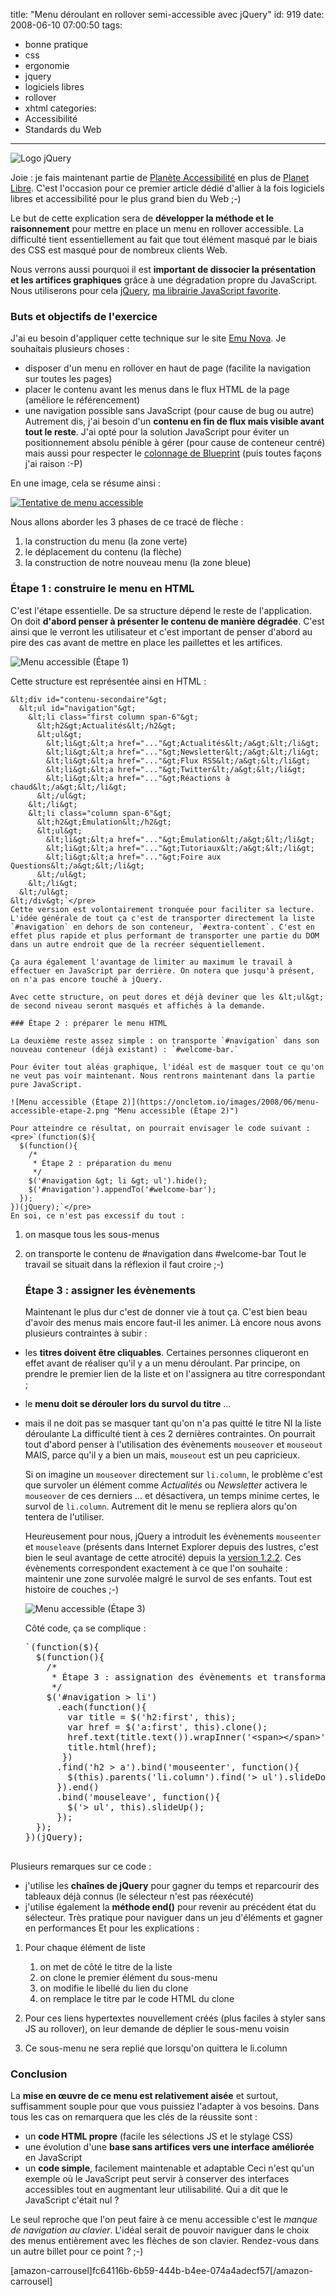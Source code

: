 title: "Menu déroulant en rollover semi-accessible avec jQuery"
id: 919
date: 2008-06-10 07:00:50
tags: 
- bonne pratique
- css
- ergonomie
- jquery
- logiciels libres
- rollover
- xhtml
categories: 
- Accessibilité
- Standards du Web
---

![Logo jQuery](https://oncletom.io/images/2007/12/jquery-logo.png "Logo jQuery")

Joie : je fais maintenant partie de [Planète Accessibilité](http://planete-accessibilite.com/) en plus de [Planet Libre](http://www.planet-libre.org/). C'est l'occasion pour ce premier article dédié d'allier à la fois logiciels libres et accessibilité pour le plus grand bien du Web ;-)

Le but de cette explication sera de **développer la méthode et le raisonnement** pour mettre en place un menu en rollover accessible. La difficulté tient essentiellement au fait que tout élément masqué par le biais des CSS est masqué pour de nombreux clients Web.

Nous verrons aussi pourquoi il est **important de dissocier la présentation et les artifices graphiques** grâce à une dégradation propre du JavaScript. Nous utiliserons pour cela [jQuery](http://jquery.com), [ma librairie JavaScript favorite](https://oncletom.io/tag/jquery/).
<!--more-->

### Buts et objectifs de l'exercice

J'ai eu besoin d'appliquer cette technique sur le site [Emu Nova](http://www.emunova.net). Je souhaitais plusieurs choses :

*   disposer d'un menu en rollover en haut de page (facilite la navigation sur toutes les pages)
*   placer le contenu avant les menus dans le flux HTML de la page (améliore le référencement)
*   une navigation possible sans JavaScript (pour cause de bug ou autre)
Autrement dis, j'ai besoin d'un **contenu en fin de flux mais visible avant tout le reste**. J'ai opté pour la solution JavaScript pour éviter un positionnement absolu pénible à gérer (pour cause de conteneur centré) mais aussi pour respecter le [colonnage de Blueprint](http://code.google.com/p/blueprintcss/) (puis toutes façons j'ai raison :-P)

En une image, cela se résume ainsi :

[![Tentative de menu accessible](https://oncletom.io/images/2008/06/emunova-menu-accessible-150x300.png "Tentative de menu accessible")](https://oncletom.io/images/2008/06/emunova-menu-accessible.png)

Nous allons aborder les 3 phases de ce tracé de flèche :

1.  la construction du menu (la zone verte)
2.  le déplacement du contenu (la flèche)
3.  la construction de notre nouveau menu (la zone bleue)

### Étape 1 : construire le menu en HTML

C'est l'étape essentielle. De sa structure dépend le reste de l'application. On doit **d'abord penser à présenter le contenu de manière dégradée**. C'est ainsi que le verront les utilisateur et c'est important de penser d'abord au pire des cas avant de mettre en place les paillettes et les artifices.

![Menu accessible (Étape 1)](https://oncletom.io/images/2008/06/menu-accessible-etape-1.png "Menu accessible (Étape 1)")

Cette structure est représentée ainsi en HTML :

    &lt;div id="contenu-secondaire"&gt;
      &lt;ul id="navigation"&gt;
        &lt;li class="first column span-6"&gt;
          &lt;h2&gt;Actualités&lt;/h2&gt;
          &lt;ul&gt;
            &lt;li&gt;&lt;a href="..."&gt;Actualités&lt;/a&gt;&lt;/li&gt;
            &lt;li&gt;&lt;a href="..."&gt;Newsletter&lt;/a&gt;&lt;/li&gt;
            &lt;li&gt;&lt;a href="..."&gt;Flux RSS&lt;/a&gt;&lt;/li&gt;
            &lt;li&gt;&lt;a href="..."&gt;Twitter&lt;/a&gt;&lt;/li&gt;
            &lt;li&gt;&lt;a href="..."&gt;Réactions à chaud&lt;/a&gt;&lt;/li&gt;
          &lt;/ul&gt;
        &lt;/li&gt;
        &lt;li class="column span-6"&gt;
          &lt;h2&gt;Émulation&lt;/h2&gt;
          &lt;ul&gt;
            &lt;li&gt;&lt;a href="..."&gt;Émulation&lt;/a&gt;&lt;/li&gt;
            &lt;li&gt;&lt;a href="..."&gt;Tutoriaux&lt;/a&gt;&lt;/li&gt;
            &lt;li&gt;&lt;a href="..."&gt;Foire aux Questions&lt;/a&gt;&lt;/li&gt;
          &lt;/ul&gt;
        &lt;/li&gt;
      &lt;/ul&gt;
    &lt;/div&gt;`</pre>
    Cette version est volontairement tronquée pour faciliter sa lecture.
    L'idée générale de tout ça c'est de transporter directement la liste `#navigation` en dehors de son conteneur, `#extra-content`. C'est en effet plus rapide et plus performant de transporter une partie du DOM dans un autre endroit que de la recréer séquentiellement.

    Ça aura également l'avantage de limiter au maximum le travail à effectuer en JavaScript par derrière. On notera que jusqu'à présent, on n'a pas encore touché à jQuery.

    Avec cette structure, on peut dores et déjà deviner que les &lt;ul&gt; de second niveau seront masqués et affichés à la demande.

    ### Étape 2 : préparer le menu HTML

    La deuxième reste assez simple : on transporte `#navigation` dans son nouveau conteneur (déjà existant) : `#welcome-bar.`

    Pour éviter tout aléas graphique, l'idéal est de masquer tout ce qu'on ne veut pas voir maintenant. Nous rentrons maintenant dans la partie pure JavaScript.

    ![Menu accessible (Étape 2)](https://oncletom.io/images/2008/06/menu-accessible-etape-2.png "Menu accessible (Étape 2)")

    Pour atteindre ce résultat, on pourrait envisager le code suivant :
    <pre>`(function($){
      $(function(){
        /*
         * Étape 2 : préparation du menu
         */
        $('#navigation &gt; li &gt; ul').hide();
        $('#navigation').appendTo('#welcome-bar');
      });
    })(jQuery);`</pre>
    En soi, ce n'est pas excessif du tout :

1.  on masque tous les sous-menus
2.  on transporte le contenu de #navigation dans #welcome-bar
    Tout le travail se situait dans la réflexion il faut croire ;-)

    ### Étape 3 : assigner les évènements

    Maintenant le plus dur c'est de donner vie à tout ça. C'est bien beau d'avoir des menus mais encore faut-il les animer. Là encore nous avons plusieurs contraintes à subir :

*   les **titres doivent être cliquables**. Certaines personnes cliqueront en effet avant de réaliser qu'il y a un menu déroulant. Par principe, on prendre le premier lien de la liste et on l'assignera au titre correspondant ;
*   le **menu doit se dérouler lors du survol du titre** ...
*   mais il ne doit pas se masquer tant qu'on n'a pas quitté le titre NI la liste déroulante
    La difficulté tient à ces 2 dernières contraintes. On pourrait tout d'abord penser à l'utilisation des évènements `mouseover` et `mouseout` MAIS, parce qu'il y a bien un mais, `mouseout` est un peu capricieux.

    Si on imagine un `mouseover` directement sur `li.column`, le problème c'est que survoler un élément comme _Actualités_ ou _Newsletter_ activera le `mouseover` de ces derniers ... et désactivera, un temps minime certes, le survol de `li.column`. Autrement dit le menu se repliera alors qu'on tentera de l'utiliser.

    Heureusement pour nous, jQuery a introduit les évènements `mouseenter` et `mouseleave` (présents dans Internet Explorer depuis des lustres, c'est bien le seul avantage de cette atrocité) depuis la [version 1.2.2](http://docs.jquery.com/Release:jQuery_1.2 "Notes de version de jQuery 1.2.2"). Ces évènements correspondent exactement à ce que l'on souhaite : maintenir une zone survolée malgré le survol de ses enfants.
    Tout est histoire de couches ;-)

    ![Menu accessible (Étape 3)](https://oncletom.io/images/2008/06/menu-accessible-etape-3.png "Menu accessible (Étape 3)")

    Côté code, ça se complique :
    <pre>`(function($){
      $(function(){
        /*
         * Étape 3 : assignation des évènements et transformation
         */
        $('#navigation &gt; li')
          .each(function(){
            var title = $('h2:first', this);
            var href = $('a:first', this).clone();
            href.text(title.text()).wrapInner('&lt;span&gt;&lt;/span&gt;');
            title.html(href);
           })
          .find('h2 &gt; a').bind('mouseenter', function(){
            $(this).parents('li.column').find('&gt; ul').slideDown('fast');
          }).end()
          .bind('mouseleave', function(){
            $('&gt; ul', this).slideUp();
          });
      });
    })(jQuery);

Plusieurs remarques sur ce code :

*   j'utilise les **chaînes de jQuery** pour gagner du temps et reparcourir des tableaux déjà connus (le sélecteur n'est pas réexécuté)
*   j'utilise également la **méthode end()** pour revenir au précédent état du sélecteur. Très pratique pour naviguer dans un jeu d'éléments et gagner en performances
Et pour les explications :

1.  Pour chaque élément de liste

    1.  on met de côté le titre de la liste
    2.  on clone le premier élément du sous-menu
    3.  on modifie le libellé du lien du clone
    4.  on remplace le titre par le code HTML du clone

2.  Pour ces liens hypertextes nouvellement créés (plus faciles à styler sans JS au rollover), on leur demande de déplier le sous-menu voisin
3.  Ce sous-menu ne sera replié que lorsqu'on quittera le li.column

### Conclusion

La **mise en œuvre de ce menu est relativement aisée** et surtout, suffisamment souple pour que vous puissiez l'adapter à vos besoins.
Dans tous les cas on remarquera que les clés de la réussite sont :

*   un **code HTML propre** (facile les sélections JS et le stylage CSS)
*   une évolution d'une **base sans artifices vers une interface améliorée** en JavaScript
*   un **code simple**, facilement maintenable et adaptable
Ceci n'est qu'un exemple où le JavaScript peut servir à conserver des interfaces accessibles tout en augmentant leur utilisabilité. Qui a dit que le JavaScript c'était nul ?

Le seul reproche que l'on peut faire à ce menu accessible c'est le _manque de navigation au clavier_. L'idéal serait de pouvoir naviguer dans le choix des menus entièrement avec les flèches de son clavier.
Rendez-vous dans un autre billet pour ce point ? ;-)

[amazon-carrousel]fc64116b-6b59-444b-b4ee-074a4adecf57[/amazon-carrousel]